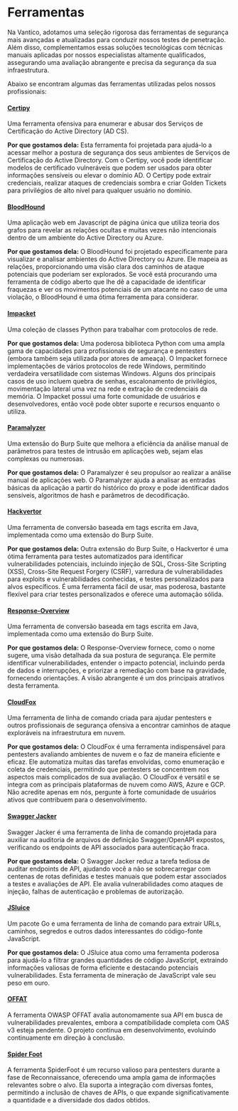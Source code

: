 # Ferramentas

Na Vantico, adotamos uma seleção rigorosa das ferramentas de segurança mais avançadas e atualizadas para conduzir nossos testes de penetração. Além disso, complementamos essas soluções tecnológicas com técnicas manuais aplicadas por nossos especialistas altamente qualificados, assegurando uma avaliação abrangente e precisa da segurança da sua infraestrutura.

Abaixo se encontram algumas das ferramentas utilizadas pelos nossos profissionais:

#### [Certipy](https://github.com/ly4k/Certipy)

Uma ferramenta ofensiva para enumerar e abusar dos Serviços de Certificação do Active Directory (AD CS).

**Por que gostamos dela:** Esta ferramenta foi projetada para ajudá-lo a acessar melhor a postura de segurança dos seus ambientes de Serviços de Certificação do Active Directory. Com o Certipy, você pode identificar modelos de certificado vulneráveis que podem ser usados para obter informações sensíveis ou elevar o domínio AD. O Certipy pode extrair credenciais, realizar ataques de credenciais sombra e criar Golden Tickets para privilégios de alto nível para qualquer usuário no domínio.

#### [BloodHound](https://github.com/BloodHoundAD/BloodHound)

Uma aplicação web em Javascript de página única que utiliza teoria dos grafos para revelar as relações ocultas e muitas vezes não intencionais dentro de um ambiente do Active Directory ou Azure.

**Por que gostamos dela:** O BloodHound foi projetado especificamente para visualizar e analisar ambientes do Active Directory ou Azure. Ele mapeia as relações, proporcionando uma visão clara dos caminhos de ataque potenciais que poderiam ser explorados. Se você está procurando uma ferramenta de código aberto que lhe dê a capacidade de identificar fraquezas e ver os movimentos potenciais de um atacante no caso de uma violação, o BloodHound é uma ótima ferramenta para considerar.

#### [Impacket](https://github.com/fortra/impacket)

Uma coleção de classes Python para trabalhar com protocolos de rede.

**Por que gostamos dela:** Uma poderosa biblioteca Python com uma ampla gama de capacidades para profissionais de segurança e pentesters (embora também seja utilizada por atores de ameaça). O Impacket fornece implementações de vários protocolos de rede Windows, permitindo verdadeira versatilidade com sistemas Windows. Alguns dos principais casos de uso incluem quebra de senhas, escalonamento de privilégios, movimentação lateral uma vez na rede e extração de credenciais da memória. O Impacket possui uma forte comunidade de usuários e desenvolvedores, então você pode obter suporte e recursos enquanto o utiliza.

#### [Paramalyzer](https://github.com/PortSwigger/paramalyzer)

Uma extensão do Burp Suite que melhora a eficiência da análise manual de parâmetros para testes de intrusão em aplicações web, sejam elas complexas ou numerosas.

**Por que gostamos dela:** O Paramalyzer é seu propulsor ao realizar a análise manual de aplicações web. O Paramalyzer ajuda a analisar as entradas básicas da aplicação a partir do histórico do proxy e pode identificar dados sensíveis, algoritmos de hash e parâmetros de decodificação.

#### [Hackvertor](https://github.com/hackvertor/hackvertor)

Uma ferramenta de conversão baseada em tags escrita em Java, implementada como uma extensão do Burp Suite.

**Por que gostamos dela:** Outra extensão do Burp Suite, o Hackvertor é uma ótima ferramenta para testes automatizados para identificar vulnerabilidades potenciais, incluindo injeção de SQL, Cross-Site Scripting (XSS), Cross-Site Request Forgery (CSRF), varredura de vulnerabilidades para exploits e vulnerabilidades conhecidas, e testes personalizados para alvos específicos. É uma ferramenta fácil de usar, mas poderosa, bastante flexível para criar testes personalizados e oferece uma automação sólida.

#### [Response-Overview](https://github.com/PortSwigger/response-overview)

Uma ferramenta de conversão baseada em tags escrita em Java, implementada como uma extensão do Burp Suite.

**Por que gostamos dela:** O Response-Overview fornece, como o nome sugere, uma visão detalhada da sua postura de segurança. Ele permite identificar vulnerabilidades, entender o impacto potencial, incluindo perda de dados e interrupções, e priorizar a remediação com base na gravidade, fornecendo orientações. A visão abrangente é um dos principais atrativos desta ferramenta.

#### [CloudFox](https://github.com/BishopFox/cloudfox)

Uma ferramenta de linha de comando criada para ajudar pentesters e outros profissionais de segurança ofensiva a encontrar caminhos de ataque exploráveis na infraestrutura em nuvem.

**Por que gostamos dela:** O CloudFox é uma ferramenta indispensável para pentesters avaliando ambientes de nuvem e o faz de maneira eficiente e eficaz. Ele automatiza muitas das tarefas envolvidas, como enumeração e coleta de credenciais, permitindo que pentesters se concentrem nos aspectos mais complicados de sua avaliação. O CloudFox é versátil e se integra com as principais plataformas de nuvem como AWS, Azure e GCP. Não acredite apenas em nós, pergunte à forte comunidade de usuários ativos que contribuem para o desenvolvimento.

#### [Swagger Jacker](https://github.com/BishopFox/sj)

Swagger Jacker é uma ferramenta de linha de comando projetada para auxiliar na auditoria de arquivos de definição Swagger/OpenAPI expostos, verificando os endpoints de API associados para autenticação fraca.

**Por que gostamos dela:** O Swagger Jacker reduz a tarefa tediosa de auditar endpoints de API, ajudando você a não se sobrecarregar com centenas de rotas definidas e testes manuais que podem estar associados a testes e avaliações de API. Ele avalia vulnerabilidades como ataques de injeção, falhas de autenticação e problemas de autorização.

#### [JSluice](https://github.com/bishopfox/jsluice)

Um pacote Go e uma ferramenta de linha de comando para extrair URLs, caminhos, segredos e outros dados interessantes do código-fonte JavaScript.

**Por que gostamos dela:** O JSluice atua como uma ferramenta poderosa para ajudá-lo a filtrar grandes quantidades de código JavaScript, extraindo informações valiosas de forma eficiente e destacando potenciais vulnerabilidades. Esta ferramenta de mineração de JavaScript vale seu peso em ouro.

#### [OFFAT](https://github.com/OWASP/OFFAT)

A ferramenta OWASP OFFAT avalia autonomamente sua API em busca de vulnerabilidades prevalentes, embora a compatibilidade completa com OAS v3 esteja pendente. O projeto continua em desenvolvimento, evoluindo continuamente em direção à conclusão.

#### [**Spider Foot**](https://github.com/smicallef/spiderfoot)

A ferramenta SpiderFoot é um recurso valioso para pentesters durante a fase de Reconnaissance, oferecendo uma ampla gama de informações relevantes sobre o alvo. Ela suporta a integração com diversas fontes, permitindo a inclusão de chaves de APIs, o que expande significativamente a quantidade e a diversidade dos dados obtidos.
